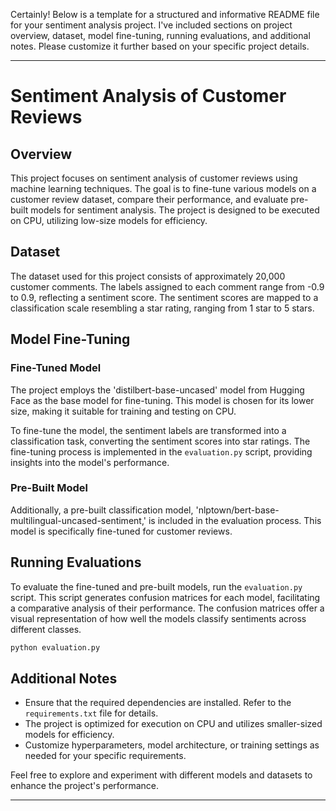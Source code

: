 Certainly! Below is a template for a structured and informative README file for your sentiment analysis project. I've included sections on project overview, dataset, model fine-tuning, running evaluations, and additional notes. Please customize it further based on your specific project details.

---

# Sentiment Analysis of Customer Reviews

## Overview

This project focuses on sentiment analysis of customer reviews using machine learning techniques. The goal is to fine-tune various models on a customer review dataset, compare their performance, and evaluate pre-built models for sentiment analysis. The project is designed to be executed on CPU, utilizing low-size models for efficiency.

## Dataset

The dataset used for this project consists of approximately 20,000 customer comments. The labels assigned to each comment range from -0.9 to 0.9, reflecting a sentiment score. The sentiment scores are mapped to a classification scale resembling a star rating, ranging from 1 star to 5 stars.

## Model Fine-Tuning

### Fine-Tuned Model

The project employs the 'distilbert-base-uncased' model from Hugging Face as the base model for fine-tuning. This model is chosen for its lower size, making it suitable for training and testing on CPU.

To fine-tune the model, the sentiment labels are transformed into a classification task, converting the sentiment scores into star ratings. The fine-tuning process is implemented in the `evaluation.py` script, providing insights into the model's performance.

### Pre-Built Model

Additionally, a pre-built classification model, 'nlptown/bert-base-multilingual-uncased-sentiment,' is included in the evaluation process. This model is specifically fine-tuned for customer reviews.

## Running Evaluations

To evaluate the fine-tuned and pre-built models, run the `evaluation.py` script. This script generates confusion matrices for each model, facilitating a comparative analysis of their performance. The confusion matrices offer a visual representation of how well the models classify sentiments across different classes.

```bash
python evaluation.py
```

## Additional Notes

- Ensure that the required dependencies are installed. Refer to the `requirements.txt` file for details.
- The project is optimized for execution on CPU and utilizes smaller-sized models for efficiency.
- Customize hyperparameters, model architecture, or training settings as needed for your specific requirements.

Feel free to explore and experiment with different models and datasets to enhance the project's performance.

---
